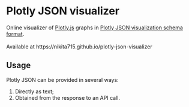 <h1>Plotly JSON visualizer</h1>
Online visualizer of <a href="https://plotly.com/javascript/">Plotly.js</a> graphs in <a href="https://plotly.com/chart-studio-help/json-chart-schema/">Plotly JSON visualization schema format</a>.

<br />
<br />
Available at https://nikita715.github.io/plotly-json-visualizer

<h2>Usage</h2>
Plotly JSON can be provided in several ways:

1. Directly as text;
2. Obtained from the response to an API call.
